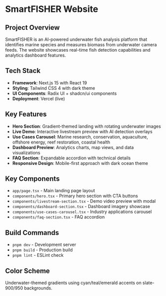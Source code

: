 # SmartFISHER Website

## Project Overview
SmartFISHER is an AI-powered underwater fish analysis platform that identifies marine species and measures biomass from underwater camera feeds. The website showcases real-time fish detection capabilities and analytics dashboard features.

## Tech Stack
- **Framework**: Next.js 15 with React 19
- **Styling**: Tailwind CSS 4 with dark theme
- **UI Components**: Radix UI + shadcn/ui components
- **Deployment**: Vercel (live)

## Key Features
- **Hero Section**: Gradient-themed landing with rotating underwater images
- **Live Demo**: Interactive livestream preview with AI detection overlays
- **Use Cases Carousel**: Marine research, conservation, aquaculture, offshore energy, reef restoration, coastal health
- **Dashboard Preview**: Analytics charts, map views, and data visualizations
- **FAQ Section**: Expandable accordion with technical details
- **Responsive Design**: Mobile-first approach with dark ocean theme

## Key Components
- `app/page.tsx` - Main landing page layout
- `components/hero.tsx` - Primary hero section with CTA buttons
- `components/livestream-section.tsx` - Demo video preview with modal
- `components/dashboard-section.tsx` - Dashboard imagery showcase
- `components/use-cases-carousel.tsx` - Industry applications carousel
- `components/faq-section.tsx` - FAQ accordion

## Build Commands
- `pnpm dev` - Development server
- `pnpm build` - Production build
- `pnpm lint` - ESLint check

## Color Scheme
Underwater-themed gradients using cyan/teal/emerald accents on slate-900/950 backgrounds.